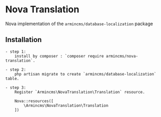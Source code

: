 # Nova Translation
Nova implementation of the `armincms/database-localization` package


## Installation
	- step 1:
		install by composer : `composer require armincms/nova-translation`.

	- step 2:
		php artisan migrate to create `armincms/database-localization` table.

	- step 3: 
		Register `Armincms\NovaTranslation\Translation` resource.

		Nova::resources([
			\Armincms\NovaTranslation\Translation
		]) 